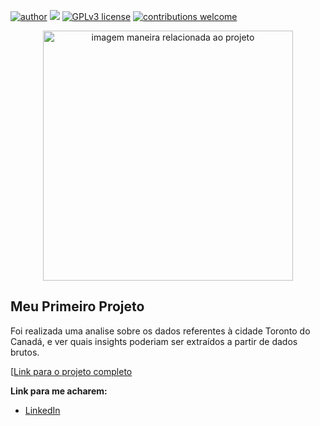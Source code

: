 [![author](https://img.shields.io/badge/author-JonasFernandes-red.svg)](linkedin.com/in/jonas-fernandes-menezes-610491251) [![](https://img.shields.io/badge/python-3.7+-blue.svg)](https://www.python.org/downloads/release/python-365/) [![GPLv3 license](https://img.shields.io/badge/License-GPLv3-blue.svg)](http://perso.crans.org/besson/LICENSE.html) [![contributions welcome](https://img.shields.io/badge/contributions-welcome-brightgreen.svg?style=flat)](https://github.com/JFernandees)

<p align="center">
  <img src="https://images.unsplash.com/photo-1454165804606-c3d57bc86b40?ixid=MnwxMjA3fDB8MHxwaG90by1wYWdlfHx8fGVufDB8fHx8&ixlib=rb-1.2.1&auto=format&fit=crop&w=1050&q=80" alt="imagem maneira relacionada ao projeto"height=400px >
</p>

## Meu Primeiro Projeto

Foi realizada uma analise sobre os dados referentes à cidade Toronto do Canadá, e ver quais insights poderiam ser extraídos a partir de dados brutos.

[[Link para o projeto completo](https://medium.com/@rafaelnduarte](https://github.com/JFernandees/Data_science/blob/main/Analisando_os_Dados_do_Airbnb.ipynb))

**Link para me acharem:**
* [LinkedIn](linkedin.com/in/jonas-fernandes-menezes-610491251)
